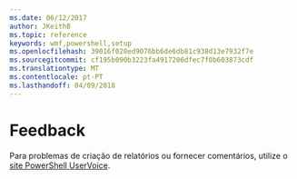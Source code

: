 ```yaml
---
ms.date: 06/12/2017
author: JKeithB
ms.topic: reference
keywords: wmf,powershell,setup
ms.openlocfilehash: 39016f028ed9076bb6de6db81c938d13e7932f7e
ms.sourcegitcommit: cf195b090b3223fa4917206dfec7f0b603873cdf
ms.translationtype: MT
ms.contentlocale: pt-PT
ms.lasthandoff: 04/09/2018
---
```

# <a name="feedback"></a>Feedback
Para problemas de criação de relatórios ou fornecer comentários, utilize o [site PowerShell UserVoice](http://windowsserver.uservoice.com/forums/301869-powershell).